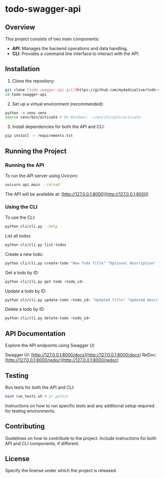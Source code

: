 # todo-swagger-api

## Overview

This project consists of two main components:
- **API**: Manages the backend operations and data handling.
- **CLI**: Provides a command line interface to interact with the API.

## Installation

1. Clone the repository:

```bash
git clone [todo-swagger-api.git](https://github.com/mydadisalive/todo-swagger-api.git)
cd todo-swagger-api
```

2. Set up a virtual environment (recommended):

```bash
python -m venv venv
source venv/bin/activate # On Windows: .\venv\Scripts\activate
```

3. Install dependencies for both the API and CLI:

```bash
pip install -r requirements.txt
```

## Running the Project

### Running the API
To run the API server using Uvicorn:

```bash
uvicorn api.main --reload
```

The API will be available at: [http://127.0.0.1:8000](http://127.0.0.1:8000)

### Using the CLI
To use the CLI:

```bash
python cli/cli.py --help
```

List all todos
```bash
python cli/cli.py list-todos
```

Create a new todo:
```bash
python cli/cli.py create-todo "New Todo Title" "Optional description"
```

Get a todo by ID:
```bash
python cli/cli.py get-todo <todo_id>
```

Update a todo by ID:
```bash
python cli/cli.py update-todo <todo_id> "Updated Title" "Updated description"
```

Delete a todo by ID:
```bash
python cli/cli.py delete-todo <todo_id>
```

## API Documentation
Explore the API endpoints using Swagger UI:

Swagger UI: [http://127.0.0.1:8000/docs](http://127.0.0.1:8000/docs)
ReDoc: [http://127.0.0.1:8000/redoc](http://127.0.0.1:8000/redoc)

## Testing

Run tests for both the API and CLI:

```bash
bash run_tests.sh # or pytest
```

Instructions on how to run specific tests and any additional setup required for testing environments.

## Contributing

Guidelines on how to contribute to the project. Include instructions for both API and CLI components, if different.

## License

Specify the license under which the project is released.
